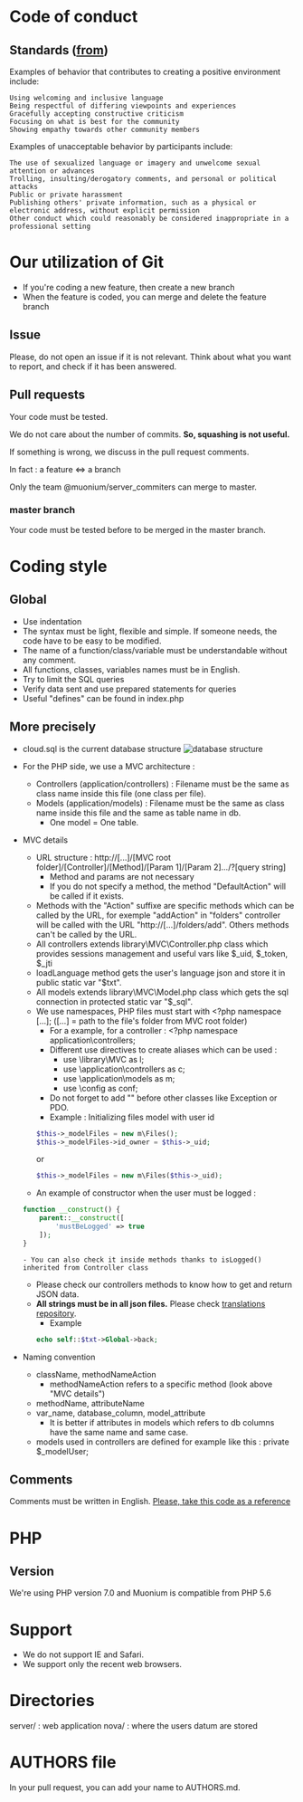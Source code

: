# Code of conduct

## Standards ([from](http://contributor-covenant.org/version/1/4/))

Examples of behavior that contributes to creating a positive environment include:

    Using welcoming and inclusive language
    Being respectful of differing viewpoints and experiences
    Gracefully accepting constructive criticism
    Focusing on what is best for the community
    Showing empathy towards other community members

Examples of unacceptable behavior by participants include:

    The use of sexualized language or imagery and unwelcome sexual attention or advances
    Trolling, insulting/derogatory comments, and personal or political attacks
    Public or private harassment
    Publishing others' private information, such as a physical or electronic address, without explicit permission
    Other conduct which could reasonably be considered inappropriate in a professional setting

# Our utilization of Git
- If you're coding a new feature, then create a new branch
- When the feature is coded, you can merge and delete the feature branch

## Issue
Please, do not open an issue if it is not relevant. Think about what you want to report, and check if it has been answered.

## Pull requests
Your code must be tested.

We do not care about the number of commits. **So, squashing is not useful.**

If something is wrong, we discuss in the pull request comments.

In fact : a feature <=> a branch

Only the team @muonium/server_commiters can merge to master.

### master branch
Your code must be tested before to be merged in the master branch.

# Coding style

## Global
- Use indentation
- The syntax must be light, flexible and simple. If someone needs, the code have to be easy to be modified.
- The name of a function/class/variable must be understandable without any comment.
- All functions, classes, variables names must be in English.
- Try to limit the SQL queries
- Verify data sent and use prepared statements for queries
- Useful "defines" can be found in index.php

## More precisely
- cloud.sql is the current database structure
![database structure](https://image.noelshack.com/fichiers/2017/43/4/1509050889-muidb.png)

- For the PHP side, we use a MVC architecture :
    - Controllers (application/controllers) : Filename must be the same as class name inside this file (one class per file).
    - Models (application/models) : Filename must be the same as class name inside this file and the same as table name in db.
        - One model = One table.

- MVC details
    - URL structure : http://[...]/[MVC root folder]/[Controller]/[Method]/[Param 1]/[Param 2].../?[query string]
        - Method and params are not necessary
        - If you do not specify a method, the method "DefaultAction" will be called if it exists.
    - Methods with the "Action" suffixe are specific methods which can be called by the URL, for exemple "addAction" in "folders" controller will be called with the URL "http://[...]/folders/add". Others methods can't be called by the URL.
    - All controllers extends library\MVC\Controller.php class which provides sessions management and useful vars like $_uid, $_token, $_jti
    - loadLanguage method gets the user's language json and store it in public static var "$txt".
    - All models extends library\MVC\Model.php class which gets the sql connection in protected static var "$_sql".
    - We use namespaces, PHP files must start with <?php namespace [...]; ([...] = path to the file's folder from MVC root folder)
        - For a example, for a controller : <?php namespace application\controllers;
        - Different use directives to create aliases which can be used :
            - use \library\MVC as l;
            - use \application\controllers as c;
            - use \application\models as m;
            - use \config as conf;
        - Do not forget to add "\" before other classes like Exception or PDO.
        - Example : Initializing files model with user id
        ```php
        $this->_modelFiles = new m\Files();
        $this->_modelFiles->id_owner = $this->_uid;
        ```
        or
        ```php
        $this->_modelFiles = new m\Files($this->_uid);
        ```
    - An example of constructor when the user must be logged :
    ```php
    function __construct() {
        parent::__construct([
            'mustBeLogged' => true
        ]);
    }
    ```
      - You can also check it inside methods thanks to isLogged() inherited from Controller class

    - Please check our controllers methods to know how to get and return JSON data.
    - **All strings must be in all json files.** Please check [translations repository](https://github.com/muonium/translations).
        - Example
        ```php
        echo self::$txt->Global->back;
        ```

- Naming convention
    - className, methodNameAction
        - methodNameAction refers to a specific method (look above "MVC details")
    - methodName, attributeName
    - var_name, database_column, model_attribute
        - It is better if attributes in models which refers to db columns have the same name and same case.
    - models used in controllers are defined for example like this : private $_modelUser;

## Comments
Comments must be written in English.
[Please, take this code as a reference](https://github.com/muonium/server/blob/master/application/controllers/session.php)

# PHP
## Version
We're using PHP version 7.0 and Muonium is compatible from PHP 5.6

# Support
- We do not support IE and Safari.
- We support only the recent web browsers.

# Directories
server/ : web application
nova/ : where the users datum are stored

# AUTHORS file
In your pull request, you can add your name to AUTHORS.md.
